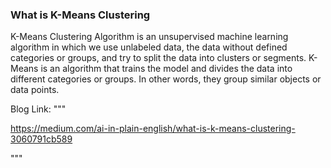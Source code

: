 ### What is K-Means Clustering

K-Means Clustering Algorithm is an unsupervised machine learning algorithm in which we use unlabeled data, the data without defined categories or groups, and try to split the data into clusters or segments. K-Means is an algorithm that trains the model and divides the data into different categories or groups. In other words, they group similar objects or data points.


Blog Link:
"""

https://medium.com/ai-in-plain-english/what-is-k-means-clustering-3060791cb589

"""
